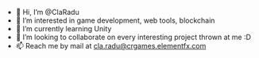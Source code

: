 - 👋 Hi, I’m @ClaRadu
- 👀 I’m interested in game development, web tools, blockchain
- 🌱 I’m currently learning Unity
- 💞️ I’m looking to collaborate on every interesting project thrown at me :D
- 📫 Reach me by mail at cla.radu@crgames.elementfx.com

<!---
ClaRadu/ClaRadu is a ✨ special ✨ repository because its `README.md` (this file) appears on your GitHub profile.
You can click the Preview link to take a look at your changes.
--->
